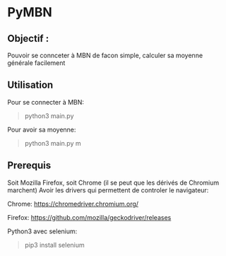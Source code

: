 # PyMBN

## Objectif :

Pouvoir se connceter à MBN de facon simple, calculer sa moyenne générale facilement

## Utilisation

Pour se connecter à MBN:
> python3 main.py

Pour avoir sa moyenne:
> python3 main.py m

## Prerequis

Soit Mozilla Firefox, soit Chrome (il se peut que les dérivés de Chromium marchent)
Avoir les drivers qui permettent de controler le navigateur:

Chrome: https://chromedriver.chromium.org/

Firefox: https://github.com/mozilla/geckodriver/releases

Python3 avec selenium:
> pip3 install selenium

